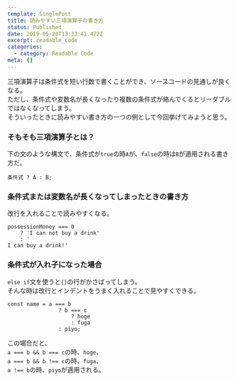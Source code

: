 ```yaml
---
template: SinglePost
title: 読みやすい三項演算子の書き方
status: Published
date: 2019-05-20T13:33:41.472Z
excerpt: readable_code
categories:
  - category: Readable Code
meta: {}
---
```

三項演算子は条件式を短い行数で書くことができ、ソースコードの見通しが良くなる。  
ただし、条件式や変数名が長くなったり複数の条件式が絡んでくるとリーダブルではなくなってしまう。  
そういったときに読みやすい書き方の一つの例として今回挙げてみようと思う。

### そもそも三項演算子とは？
下の文のような構文で、条件式が`true`の時`A`が、`false`の時は`B`が適用される書き方だ。
```
条件式 ? A : B;
```
### 条件式または変数名が長くなってしまったときの書き方
改行を入れることで読みやすくなる。
```
possessionMoney === 0
    ? 'I can not buy a drink'
    : 'I can buy a drink!'
```
### 条件式が入れ子になった場合
`else if`文を使うと`{}`の行がかさばってしまう。  
そんな時は改行とインデントをうまく入れることで見やすくできる。
```
const name = a === b
                ? b === c
                    ? hoge
                    : fuga
                : piyo;
```
この場合だと、  
`a === b && b === c`の時、`hoge`、  
`a === b && b !== c`の時、`fuga`、  
`a !== b`の時、`piyo`が適用される。

